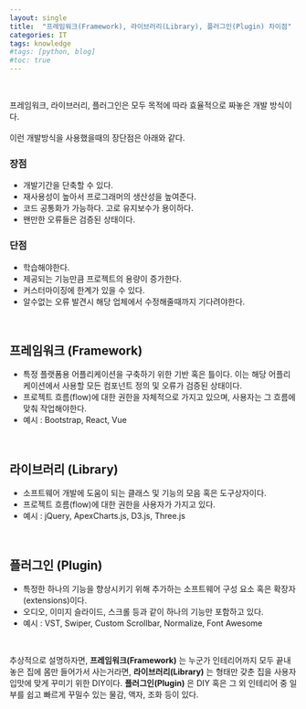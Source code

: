 ```yaml
---
layout: single
title:  "프레임워크(Framework), 라이브러리(Library), 플러그인(Plugin) 차이점"
categories: IT
tags: knowledge
#tags: [python, blog]
#toc: true
---
```


<br/>

프레임워크, 라이브러리, 플러그인은 모두 목적에 따라 효율적으로 짜놓은 개발 방식이다.   
<br/>
이런 개발방식을 사용했을때의 장단점은 아래와 같다.

### 장점
- 개발기간을 단축할 수 있다.
- 재사용성이 높아서 프로그래머의 생산성을 높여준다.
- 코드 공통화가 가능하다. 고로 유지보수가 용이하다.
- 왠만한 오류들은 검증된 상태이다.

### 단점
- 학습해야한다.
- 제공되는 기능만큼 프로젝트의 용량이 증가한다.
- 커스터마이징에 한계가 있을 수 있다.
- 알수없는 오류 발견시 해당 업체에서 수정해줄때까지 기다려야한다.

<br/>

## 프레임워크 (Framework)
- 특정 플랫폼용 어플리케이션을 구축하기 위한 기반 혹은 틀이다. 이는 해당 어플리케이션에서 사용할 모든 컴포넌트 정의 및 오류가 검증된 상태이다.
- 프로젝트 흐름(flow)에 대한 권한을 자체적으로 가지고 있으며, 사용자는 그 흐름에 맞춰 작업해야한다.
- 예시 : Bootstrap, React, Vue

<br/>

## 라이브러리 (Library)
- 소프트웨어 개발에 도움이 되는 클래스 및 기능의 모음 혹은 도구상자이다.
- 프로젝트 흐름(flow)에 대한 권한을 사용자가 가지고 있다.
- 예시 : jQuery, ApexCharts.js, D3.js, Three.js

<br/>

## 플러그인 (Plugin)
- 특정한 하나의 기능을 향상시키기 위해 추가하는 소프트웨어 구성 요소 혹은 확장자(extensions)이다. 
- 오디오, 이미지 슬라이드, 스크롤 등과 같이 하나의 기능만 포함하고 있다.
- 예시 : VST, Swiper, Custom Scrollbar, Normalize, Font Awesome

<br/>

추상적으로 설명하자면, **프레임워크(Framework)** 는 누군가 인테리어까지 모두 끝내놓은 집에 몸만 들어가서 사는거라면, **라이브러리(Library)** 는 형태만 갖춘 집을 사용자 입맛에 맞게 꾸미기 위한 DIY이다. **플러그인(Plugin)** 은 DIY 혹은 그 외 인테리어 중 일부를 쉽고 빠르게 꾸밀수 있는 물감, 액자, 조화 등이 있다.

<br/>
